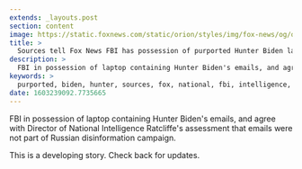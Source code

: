 ```yaml
--- 
extends: _layouts.post 
section: content 
image: https://static.foxnews.com/static/orion/styles/img/fox-news/og/og-fox-news.png 
title: > 
  Sources tell Fox News FBI has possession of purported Hunter Biden laptop 
description: > 
  FBI in possession of laptop containing Hunter Biden's emails, and agree with Director of National Intelligence Ratcliffe's assessment that emails were not part of Russian disinformation campaign.This is a developing story.Check back for updates. 
keywords: > 
  purported, biden, hunter, sources, fox, national, fbi, intelligence, laptop, ratcliffes, tell, updates, russian, possession, emails 
date: 1603239092.7735665 
--- 
```

<div><p class="speakable">FBI in possession of laptop containing Hunter Biden's emails, and agree with Director of National Intelligence Ratcliffe's assessment that emails were not part of Russian disinformation campaign.</p><p class="ad gam"></p><p class="ad gam"></p><p class="ad gam"></p><p class="speakable">This is a developing story. Check back for updates.</p></div>